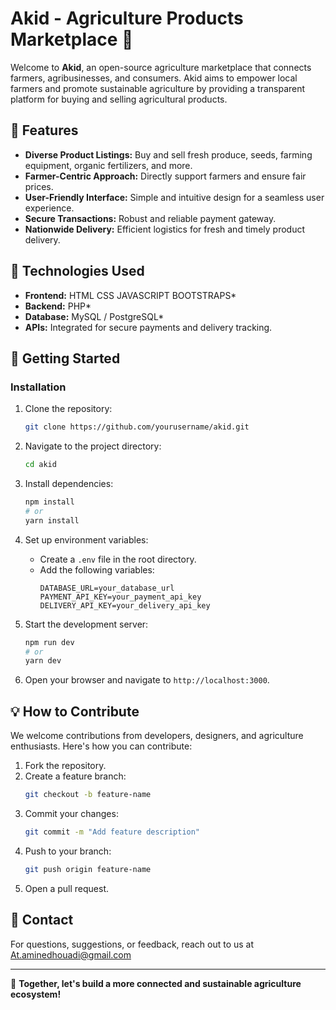 # Akid - Agriculture Products Marketplace 🌱

Welcome to **Akid**, an open-source agriculture marketplace that connects farmers, agribusinesses, and consumers. Akid aims to empower local farmers and promote sustainable agriculture by providing a transparent platform for buying and selling agricultural products.

## 🚜 Features
- **Diverse Product Listings:** Buy and sell fresh produce, seeds, farming equipment, organic fertilizers, and more.
- **Farmer-Centric Approach:** Directly support farmers and ensure fair prices.
- **User-Friendly Interface:** Simple and intuitive design for a seamless user experience.
- **Secure Transactions:** Robust and reliable payment gateway.
- **Nationwide Delivery:** Efficient logistics for fresh and timely product delivery.

## 🔧 Technologies Used
- **Frontend:** HTML CSS JAVASCRIPT BOOTSTRAPS*
- **Backend:** PHP*
- **Database:**  MySQL / PostgreSQL*
- **APIs:** Integrated for secure payments and delivery tracking.

## 🚀 Getting Started

### Installation
1. Clone the repository:
   ```bash
   git clone https://github.com/yourusername/akid.git
   ```

2. Navigate to the project directory:
   ```bash
   cd akid
   ```

3. Install dependencies:
   ```bash
   npm install
   # or
   yarn install
   ```

4. Set up environment variables:
   - Create a `.env` file in the root directory.
   - Add the following variables:
     ```env
     DATABASE_URL=your_database_url
     PAYMENT_API_KEY=your_payment_api_key
     DELIVERY_API_KEY=your_delivery_api_key
     ```

5. Start the development server:
   ```bash
   npm run dev
   # or
   yarn dev
   ```

6. Open your browser and navigate to `http://localhost:3000`.

## 💡 How to Contribute
We welcome contributions from developers, designers, and agriculture enthusiasts. Here's how you can contribute:

1. Fork the repository.
2. Create a feature branch:
   ```bash
   git checkout -b feature-name
   ```
3. Commit your changes:
   ```bash
   git commit -m "Add feature description"
   ```
4. Push to your branch:
   ```bash
   git push origin feature-name
   ```
5. Open a pull request.

## 📩 Contact
For questions, suggestions, or feedback, reach out to us at At.aminedhouadi@gmail.com

---

🌾 **Together, let's build a more connected and sustainable agriculture ecosystem!**
